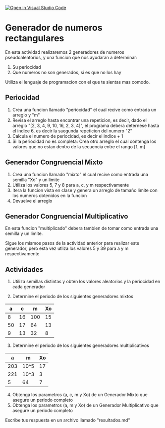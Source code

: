 [![Open in Visual Studio Code](https://classroom.github.com/assets/open-in-vscode-f059dc9a6f8d3a56e377f745f24479a46679e63a5d9fe6f495e02850cd0d8118.svg)](https://classroom.github.com/online_ide?assignment_repo_id=6832698&assignment_repo_type=AssignmentRepo)
# Generador de numeros rectangulares

En esta actividad realizaremos 2 generadores de numeros pseudoaleatorios, y una funcion que nos ayudaran a determinar:
1. Su periocidad
2. Que numeros no son generados, si es que no los hay

Utiliza el lenguaje de programacion con el que te sientas mas comodo.

## Periocidad
1. Crea una funcion llamado "periocidad" el cual recive como entrada un arreglo y "m"
2. Revisa el arreglo hasta encontrar una repeticion, es decir, dado el arreglo "[2, 3, 4, 9, 10, 16, 2, 3, 4]", el programa debera deternese hasta el indice 6, es decir la saegunda repeticion del numero "2"
3. Calcula el numero de periocidad, es decir el indice + 1
4. Si la periocidad no es completa: Crea otro arreglo el cual contenga los valores que no estan dentro de la secuencia entre el rango [1, m]

## Generador Congruencial Mixto
1. Crea una funcion llamado "mixto" el cual recive como entrada una semilla "Xo" y un limite
2. Utiliza los valores 5, 7 y 8 para a, c, y m respectivamente
3. Itera la funcion vista en clase y genera un arreglo de tamaño limite con los numeros obtenidos en la funcion
4. Devuelve el arreglo

## Generador Congruencial Multiplicativo
En esta funcion "multiplicado" debera tambien de tomar como entrada una semilla y un limite.

Sigue los mismos pasos de la actividad anterior para realizar este generador, pero esta vez utliza los valores 5 y 39 para a y m respectivamente

## Actividades
1. Utiliza semillas distintas y obten los valores aleatorios y la periocidad en cada generador

2. Determine el periodo de los siguientes generadores mixtos


| a  | c  | m   | Xo |
|----|----|-----|----|
| 8  | 16 | 100 | 15 |
| 50 | 17 | 64  | 13 |
| 9  | 13 | 32  | 8  |

3. Determine el periodo de los siguientes generadores multiplicativos


| a   | m    | Xo |
|-----|------|----|
| 203 | 10^5 | 17 |
| 221 | 10^3 | 3  |
| 5   | 64   | 7  |

4. Obtenga los parametros (a, c, m y Xo) de un Generador Mixto que asegure un periodo completo
5. Obtenga los parametros (a, m y Xo) de un Generador Multiplicativo que asegure un periodo completo

Escribe tus respuesta en un archivo llamado "resultados.md"
